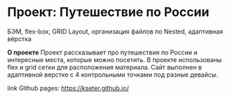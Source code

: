 # Проект: Путешествие по России

БЭМ,
flex-box,
GRID Layout,
организация файлов по Nested,
адаптивная вёрстка

**О проекте**
Проект рассказывает про путешествия по России и интересные места, которые можно посетить. 
В проекте использованы flex и grid сетки для расположения материала. Сайт выполнен в адаптивной верстке с 4 контрольными точками под разные девайсы. 

link Github pages: https://kseter.github.io/

